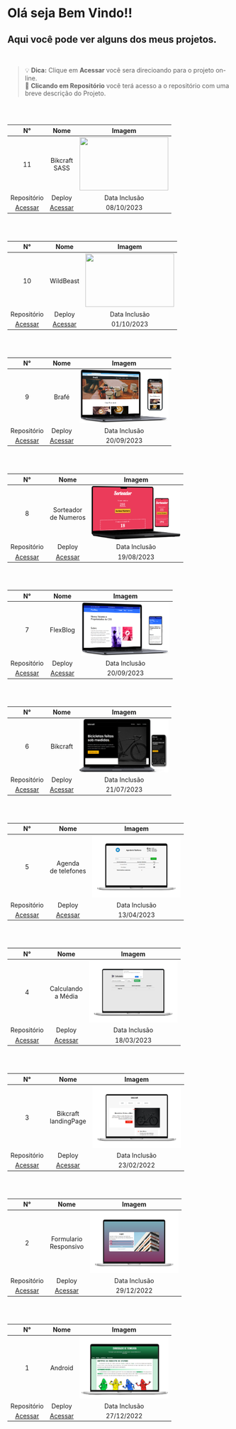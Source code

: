 # Olá seja Bem Vindo!!
 ## Aqui você pode ver alguns dos meus projetos.
<br>

> :bulb: **Dica:** Clique em **Acessar** você sera direcioando para o projeto on-line. <br>
 >:construction: **Clicando em Repositório** você terá acesso a o repositório com uma breve descrição do Projeto.
<br>
<br>
<div >


N°|Nome|Imagem|
|:---: |:----:|:---: |
11|Bikcraft<br>SASS|<img src="https://github.com/emmanuelmarcosdeoliveira/meus-projetos/blob/main/img/Bikcraft-v1-demo.png" width="200" height="120">
Repositório|Deploy|Data Inclusão|
|[Acessar](https://github.com/emmanuelmarcosdeoliveira/bikcraft_v1_sass)|[Acessar](https://bikcraft-v1-sass.vercel.app/)|08/10/2023|
<br>
<br>

N°|Nome|Imagem|
|:---: |:----:|:---: |
10|WildBeast|<img src="https://github.com/emmanuelmarcosdeoliveira/meus-projetos/blob/main/img/Wilbeast-demo.png" width="200" height="120">
Repositório|Deploy|Data Inclusão|
|[Acessar](https://github.com/emmanuelmarcosdeoliveira/Wildbeast)|[Acessar](https://wildbeast-blond.vercel.app/)|01/10/2023|
<br>
<br>
 
N°|Nome|Imagem|
|:---: |:----:|:---: |
9|Brafé|<img src="https://github.com/emmanuelmarcosdeoliveira/meus-projetos-educacionais/blob/main/img/brafe-note.png" width="200" height="120">
Repositório|Deploy|Data Inclusão|
|[Acessar](https://github.com/emmanuelmarcosdeoliveira/css_avancado)|[Acessar](https://css-avancado.vercel.app/)|20/09/2023|
<br>
<br>



N°|Nome|Imagem|
|:---: |:----:|:---: |
8 |Sorteador<br> de Numeros|<img src="https://github.com/emmanuelmarcosdeoliveira/meus-projetos-educacionais/blob/main/img/sort.png" width="200" height="120">|
Repositório|Deploy|Data Inclusão|
|[Acessar](https://github.com/emmanuelmarcosdeoliveira/grunt-dev)|[Acessar](https://sorteadornumeros-tau.vercel.app/)|19/08/2023|
<br>
<br>

N°|Nome|Imagem|
|:---: |:----:|:---: |
7|FlexBlog|<img src="https://github.com/emmanuelmarcosdeoliveira/meus-projetos-educacionais/blob/main/img/flexblog-note.png" width="200" height="120">|
Repositório|Deploy|Data Inclusão|
|[Acessar](https://github.com/emmanuelmarcosdeoliveira/flex-Blog)|[Acessar](https://flex-blog-one.vercel.app/)|20/09/2023|
<br>
<br>

N°|Nome|Imagem|
|:---: |:----:|:---: |
6|Bikcraft |<img src="https://github.com/emmanuelmarcosdeoliveira/meus-projetos-educacionais/blob/main/img/bik.png" width="200" height="120">|
Repositório|Deploy|Data Inclusão|
[Acessar](https://github.com/emmanuelmarcosdeoliveira/bikcraft)|[Acessar](https://bikcraft-woad.vercel.app/)|21/07/2023|
<br>
<br>

N°|Nome|Imagem|
|:---: |:----:|:---: |
5|Agenda<br>de telefones|<img src="https://github.com/emmanuelmarcosdeoliveira/meus-projetos-educacionais/blob/main/img/Agenda.png" width="200" height="140">|
Repositório|Deploy|Data Inclusão|
[Acessar](https://github.com/emmanuelmarcosdeoliveira/agenda-telefone)|[Acessar](https://agenda-telefone-theta.vercel.app/)|13/04/2023|
<br>
<br>

N°|Nome|Imagem|
|:---: |:----:|:---: |
4|Calculando<br> a Média|<img src="https://github.com/emmanuelmarcosdeoliveira/meus-projetos-educacionais/blob/main/img/media.png" width="200" height="140">|
Repositório|Deploy|Data Inclusão|
[Acessar](https://github.com/emmanuelmarcosdeoliveira/calculando-a-media)|[Acessar](https://emmanuel-calculando-a-media.vercel.app/)|18/03/2023|
<br>
<br>

N°|Nome|Imagem|
|:---: |:----:|:---: |
3|Bikcraft<br>landingPage|<img src="https://github.com/emmanuelmarcosdeoliveira/meus-projetos-educacionais/blob/main/img/Bikcraft-home.png" width="200" height="140">|
Repositório|Deploy|Data Inclusão|
[Acessar](https://github.com/emmanuelmarcosdeoliveira/projeto-bikcraft-landing-page)|[Acessar](https://emmanuelmarcosdeoliveira.github.io/projeto-bikcraft-landing-page/)|23/02/2022|
<br>
<br>

N°|Nome|Imagem|
|:---: |:----:|:---: |
2|Formulario<br>Responsivo|<img src="https://github.com/emmanuelmarcosdeoliveira/meus-projetos-educacionais/blob/main/img/login.png" width="200" height="140">|
Repositório|Deploy|Data Inclusão|
[Acessar](https://github.com/emmanuelmarcosdeoliveira/projeto-login)|[Acessar](https://projeto-login-liard.vercel.app/)| 29/12/2022|
<br>
<br>

N°|Nome|Imagem|
|:---: |:----:|:---: |
1|Android   |<img src="https://github.com/emmanuelmarcosdeoliveira/meus-projetos-educacionais/blob/main/img/android.png" width="200" height="140">|
Repositório|Deploy|Data Inclusão|
[Acessar](https://github.com/emmanuelmarcosdeoliveira/projeto-android)|[Acessar](https://projetos-educacionais-ot3b.vercel.app/)|27/12/2022|
<br>
<br>















<!-- 
## :floppy_disk: Abaixo segue os projetos e sua descrição.

### Média das Notas
PROJETO|SCREENSHOOT
|---------------|:--------: |
|Média das notas|<img src="./img/media notas.gif" width="350" height="180">|
|Tecnologias Utilizadas|DESCRIÇÃO|
|<ul> <li>HTML5</li> <li>CCS3</li><li>JavaScript</li> </ul>|A proposta desse projeto foi criar uma página HTML para calcúlo de médias de notas de diciplinas de estudos|DEPLOY|
|Acesse o projeto|[Calculando a Méida](https://emmanuel-calculando-a-media.vercel.app/)
Acesse o Repositório|https://github.com/emmanuelmarcosdeoliveira/calculando-a-media/tree/main|
---
### Agenda de telefones
PROJETO|SCREENSHOOT
|---------------|:--------: |
|Agenda de Telefones|<img src="https://github.com/emmanuelmarcosdeoliveira/agenda-telefone/blob/develop/images/Agenda%20Telefone.gif" width="350" height="180">|
|Tecnologias Utilizadas|DESCRIÇÃO|
|<ul> <li>HTML5</li> <li>CCS3</li><li>JavaScript</li> </ul>|O intuito desse projeto foi criar uma página para **agenda de telefones**, fazendo o uso da **linguagem JavaScript** para **adição e calculado de total de numeros de telefone.**|DEPLOY|
|Acesse o projeto|[Agenda de Telefones](https://agenda-telefone-theta.vercel.app/)
Acesse o Repositório|https://github.com/emmanuelmarcosdeoliveira/agenda-telefone/tree/main|
---

### Bickcraft
PROJETO|SCREENSHOOT
|---------------|:--------: |
|Projeto Bikcraft|<img src="https://github.com/emmanuelmarcosdeoliveira/projeto-bikcraft/blob/main/img/Bikcraft.gif" width="350" height="180">|
|Tecnologias Utilizadas|DESCRIÇÃO|
|<ul> <li>HTML5</li> <li>CCS3</li> </ul>|Nesse exercício foi criado um página de arquivo base HTML e CSS com o intuito de desenvolver habilidades com CSS flex box e flex grid.|DEPLOY|    |
|Acesse o projeto|[projeto bikcraft](https://emmanuelmarcosdeoliveira.github.io/projeto-bikcraft/)
Acesse o Repositório|https://github.com/emmanuelmarcosdeoliveira/projeto-bikcraft|
---
### Formulário Responsivo
ROJETO|SCREENSHOOT
|---------------|:--------: |
|Formulário Responsivo|<img src="https://github.com/emmanuelmarcosdeoliveira/projeto-login/blob/main/imagens/tela-login.gif" width="350" height="180">|
|Tecnologias Utilizadas|DESCRIÇÃO|
|<ul> <li>HTML5</li> <li>CCS3</li></ul>|Nesse exercício criei uma página com base HTML e CSS e dentro dessa página, foi criado um Formulário que ele se comporta de forma diferente de acordo com o tamanho da tela.|DEPLOY|
|Acesse o projeto|[Formulário Responsivo](https://projeto-login-liard.vercel.app/)
Acesse o Repositório|https://github.com/emmanuelmarcosdeoliveira/calculando-a-media/tree/main|
---
### Android
|PROJETO|SCREENSHOOT
|---------------|:--------: |
|Android|<img src="https://github.com/emmanuelmarcosdeoliveira/projeto-android/blob/main/imagens/Projeto%20-%20droid.gif" width="350" height="180">|
|Tecnologias Utilizadas|DESCRIÇÃO|
|<ul> <li>HTML5</li> <li>CCS3</li> </ul>|<p style="text-align:left">Nesse exercício foi criado uma pagina com base em HTML e CSS, contando um pouco da história do masacote Android, aonde temos links que direcionam para as páginas de Dan Morril que fez a primeira versão do mascote e também para a página de Irina Block, a ilutradora do mascote. Nessa página, também temos a descrição dos nomes das versões do Android desde a sua versão inicial que é a v1.5</p>|DEPLOY|    |
|Acesse o projeto|[projeto android](https://projetos-educacionais-ot3b.vercel.app/)|
Acesse o Repositório|https://github.com/emmanuelmarcosdeoliveira/projeto-android|
--- -->
